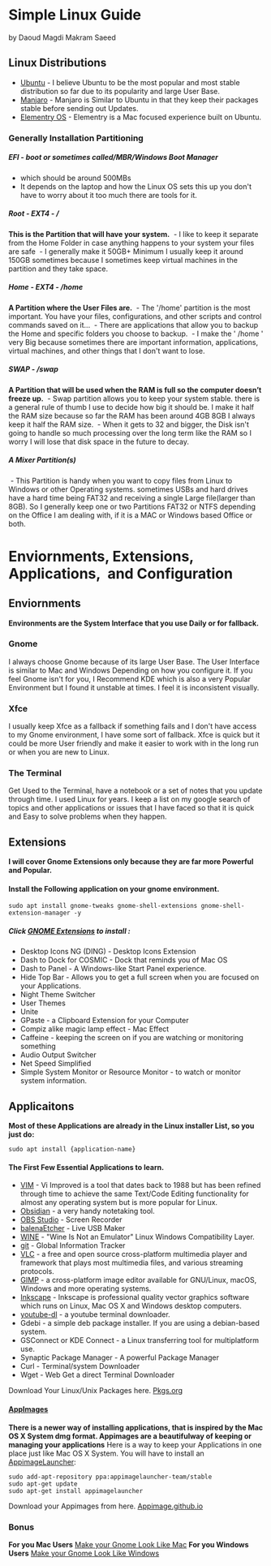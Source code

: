 # Simple Linux Guide

by Daoud Magdi Makram Saeed

## Linux Distributions

- [Ubuntu](https://ubuntu.com/desktop) - I believe Ubuntu to be the most popular and most stable distribution so far due to its popularity and large User Base.
- [Manjaro](https://manjaro.org/) - Manjaro is Similar to Ubuntu in that they keep their packages stable before sending out Updates.
- [Elementry OS](https://elementary.io/) - Elementry is a Mac focused experience built on Ubuntu.

### Generally Installation Partitioning

##### EFI - boot or sometimes called/MBR/Windows Boot Manager
- which should be around 500MBs
- It depends on the laptop and how the Linux OS sets this up you don't have to worry about it too much there are tools for it.

##### Root - EXT4 - /
**This is the Partition that will have your system.**
 - I like to keep it separate from the Home Folder in case anything happens to your system your files are safe
 - I generally make it 50GB+ Minimum I usually keep it around 150GB sometimes because I sometimes keep virtual machines in the partition and they take space.

##### Home - EXT4 - /home
**A Partition where the User Files are.**
 - The '/home' partition is the most important. You have your files, configurations, and other scripts and control commands saved on it... 
 - There are applications that allow you to backup the Home and specific folders you choose to backup. 
 - I make the ' /home ' very Big because sometimes there are important information, applications, virtual machines, and other things that I don't want to lose.

##### SWAP - /swap
**A Partition that will be used when the RAM is full so the computer doesn’t freeze up.**
 - Swap partition allows you to keep your system stable. there is a general rule of thumb I use to decide how big it should be. I make it half the RAM size because so far the RAM has been around 4GB 8GB I always keep it half the RAM size.
 - When it gets to 32 and bigger, the Disk isn't going to handle so much processing over the long term like the RAM so I worry I will lose that disk space in the future to decay.

#####  A Mixer Partition(s)
 - This Partition is handy when you want to copy files from Linux to Windows or other Operating systems. sometimes USBs and hard drives have a hard time being FAT32 and receiving a single Large file(larger than 8GB). So I generally keep one or two Partitions FAT32 or NTFS depending on the Office I am dealing with, if it is a MAC or Windows based Office or both.

# Enviornments, Extensions, Applications,  and Configuration

## Enviornments
**Environments are the System Interface that you use Daily or for fallback.** 

### Gnome
I always choose Gnome because of its large User Base. The User Interface is similar to Mac and Windows Depending on how you configure it. If you feel Gnome isn't for you, I Recommend KDE which is also a very Popular Environment but I found it unstable at times. I feel it is inconsistent visually.

### Xfce
I usually keep Xfce as a fallback if something fails and I don't have access to my Gnome environment, I have some sort of fallback. Xfce is quick but it could be more User friendly and make it easier to work with in the long run or when you are new to Linux.

### The Terminal
Get Used to the Terminal, have a notebook or a set of notes that you update through time. I used Linux for years. I keep a list on my google search of topics and other applications or issues that I have faced so that it is quick and Easy to solve problems when they happen.

## Extensions
**I will cover Gnome Extensions only because they are far more Powerful and Popular.**

#### Install the Following application on your gnome environment.

```
sudo apt install gnome-tweaks gnome-shell-extensions gnome-shell-extension-manager -y
```

##### Click [GNOME Extensions](https://extensions.gnome.org/) to install : 
- Desktop Icons NG (DING) - Desktop Icons Extension
- Dash to Dock for COSMIC - Dock that reminds you of Mac OS
- Dash to Panel - A Windows-like Start Panel experience.
- Hide Top Bar - Allows you to get a full screen when you are focused on your Applications.
- Night Theme Switcher
- User Themes
- Unite
- GPaste - a Clipboard Extension for your Computer
- Compiz alike magic lamp effect - Mac Effect
- Caffeine - keeping the screen on if you are watching or monitoring something
- Audio Output Switcher
- Net Speed Simplified
- Simple System Monitor or Resource Monitor - to watch or monitor system information.
 
## Applicaitons

**Most of these Applications are already in the Linux installer List, so you just do:**
```
sudo apt install {application-name}
```
#### The First Few Essential Applications to learn.
- [VIM](https://github.com/dmakram/Development-Guide/tree/main/Vim-Neovim) - Vi Improved is a tool that dates back to 1988 but has been refined through time to achieve the same Text/Code Editing functionality for almost any operating system but is more popular for Linux.
- [Obsidian](https://obsidian.md/) - a very handy notetaking tool.
- [OBS Studio](https://obsproject.com/) - Screen Recorder
- [balenaEtcher](https://www.balena.io/etcher/) - Live USB Maker
- [WINE](https://www.winehq.org/) - "Wine Is Not an Emulator" Linux Windows Compatibility Layer.
- [git](https://git-scm.com/) - Global Information Tracker 
- [VLC](https://www.videolan.org/vlc/) - a free and open source cross-platform multimedia player and framework that plays most multimedia files, and various streaming protocols.
- [GIMP](https://www.gimp.org/) -  a cross-platform image editor available for GNU/Linux, macOS, Windows and more operating systems.
- [Inkscape](https://inkscape.org/) - Inkscape is professional quality vector graphics software which runs on Linux, Mac OS X and Windows desktop computers.
- [youtube-dl](https://youtube-dl.org/) - a youtube terminal downloader. 
- Gdebi - a simple deb package installer. If you are using a debian-based system.
- GSConnect or KDE Connect - a Linux transferring tool for multiplatform use.
- Synaptic Package Manager - A powerful Package Manager
- Curl - Terminal/system Downloader
- Wget - Web Get a direct Terminal Downloader

Download Your Linux/Unix Packages here. [Pkgs.org](https://pkgs.org/) 


#### [AppImages](https://appimage.org/)
**There is a newer way of installing applications, that is inspired by the Mac OS X System dmg format. Appimages are a beautifulway of keeping or managing your applications**
Here is a way to keep your Applications in one place just like Mac OS X System.
You will have to install an [AppimageLauncher](https://github.com/TheAssassin/AppImageLauncher):
```
sudo add-apt-repository ppa:appimagelauncher-team/stable
sudo apt-get update
sudo apt-get install appimagelauncher
```

Download your Appimages from here. [Appimage.github.io](https://appimage.github.io/)

### Bonus 
**For you Mac Users**
[Make your Gnome Look Like Mac](https://youtu.be/EMrNBMCaQFA)
**For you Windows Users**
[Make your Gnome Look Like Windows](https://youtu.be/Cy4Zo9-Tn-c)

